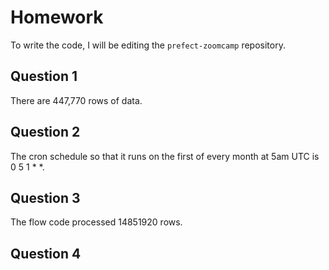 # Homework

To write the code, I will be editing the `prefect-zoomcamp` repository.

## Question 1

There are 447,770 rows of data.

## Question 2

The cron schedule so that it runs on the first of every month at 5am UTC is 0 5 1 * *.

## Question 3

The flow code processed 14851920 rows.

## Question 4